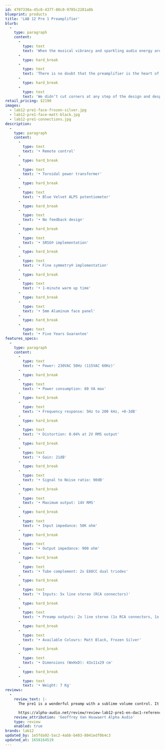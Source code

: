 ```yaml
---
id: 4707330a-45c0-4377-80c0-9705c2281a8b
blueprint: products
title: 'LAB 12 Pre 1 Preamplifier'
blurb:
  -
    type: paragraph
    content:
      -
        type: text
        text: 'When the musical vibrancy and sparkling audio energy are properly in harmony, only then can a pure Class A tube preamplifier deliver unsurpassed sonic performance.'
      -
        type: hard_break
      -
        type: text
        text: 'There is no doubt that the preamplifier is the heart of any high-end audio system and Lab12 Pre1 was designed from ground up as a high-performance preamplifier that can easily serve both solid state and tube power amplifiers.'
      -
        type: hard_break
      -
        type: text
        text: 'We didn’t cut corners at any step of the design and despite Pre1’s affordable price, it can undeniably infuse a purity of music energy into any power amplifier whilst conveying an organic, transparent and highly involving sound performance.'
retail_pricing: $2190
images:
  - lab12-pre1-face-frozen-silver.jpg
  - lab12-pre1-face-matt-black.jpg
  - lab12-pre1-connections.jpg
description:
  -
    type: paragraph
    content:
      -
        type: text
        text: '• Remote control'
      -
        type: hard_break
      -
        type: text
        text: '• Toroidal power transformer'
      -
        type: hard_break
      -
        type: text
        text: '• Blue Velvet ALPS potentiometer'
      -
        type: hard_break
      -
        type: text
        text: '• No feedback design'
      -
        type: hard_break
      -
        type: text
        text: '• SRSG® implementation'
      -
        type: hard_break
      -
        type: text
        text: '• Fine symmetry® implementation'
      -
        type: hard_break
      -
        type: text
        text: '• 1-minute warm up time'
      -
        type: hard_break
      -
        type: text
        text: '• 5mm Aluminum face panel'
      -
        type: hard_break
      -
        type: text
        text: '• Five Years Guarantee'
features_specs:
  -
    type: paragraph
    content:
      -
        type: text
        text: '• Power: 230VAC 50Hz (115VAC 60Hz)'
      -
        type: hard_break
      -
        type: text
        text: '• Power consumption: 80 VA max'
      -
        type: hard_break
      -
        type: text
        text: '• Frequency response: 5Hz to 200 kHz, +0-3dB'
      -
        type: hard_break
      -
        type: text
        text: '• Distortion: 0.04% at 2V RMS output'
      -
        type: hard_break
      -
        type: text
        text: '• Gain: 21dB'
      -
        type: hard_break
      -
        type: text
        text: '• Signal to Noise ratio: 90dB'
      -
        type: hard_break
      -
        type: text
        text: '• Maximum output: 14V RMS'
      -
        type: hard_break
      -
        type: text
        text: '• Input impedance: 50K ohm'
      -
        type: hard_break
      -
        type: text
        text: '• Output impedance: 900 ohm'
      -
        type: hard_break
      -
        type: text
        text: '• Tube complement: 2x E88CC dual triodes'
      -
        type: hard_break
      -
        type: text
        text: '• Inputs: 5x line stereo (RCA connectors)'
      -
        type: hard_break
      -
        type: text
        text: '• Preamp outputs: 2x line stereo (1x RCA connectors, 1x XLR connectors)'
      -
        type: hard_break
      -
        type: text
        text: '• Available Colours: Matt Black, Frozen Silver'
      -
        type: hard_break
      -
        type: text
        text: '• Dimensions (WxHxD): 43x11x29 cm'
      -
        type: hard_break
      -
        type: text
        text: '• Weight: 7 Kg'
reviews:
  -
    review_text: |-
      The pre1 is a wonderful preamp with a sublime volume control. It offers an open window on the music and the beautiful soundstage comes for free. If you can live with the limited features, with the Lab12 pre1 and dac1 reference you have two absolute winners. They are, to use a cliché, highly recommended!

      https://alpha-audio.net/review/review-lab12-pre1-en-dac1-reference/2/
    review_attribution: 'Geoffrey Van Houwaert Alpha Audio'
    type: review
    enabled: true
brands: lab12
updated_by: 1e5fda92-5ac2-4abb-b403-8041edf0b4c3
updated_at: 1658164519
---
```

